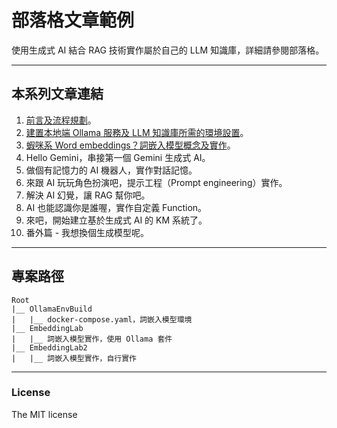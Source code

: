 # 部落格文章範例 
使用生成式 AI 結合 RAG 技術實作屬於自己的 LLM 知識庫，詳細請參閱部落格。


---
## 本系列文章連結
1. [前言及流程規劃](https://lawrencetech.blogspot.com/2025/03/ai-rag-llm.html)。
2. [建置本地端 Ollama 服務及 LLM 知識庫所需的環境設置](https://lawrencetech.blogspot.com/2025/04/ollama-llm.html)。
3. [蝦咪系 Word embeddings？詞嵌入模型概念及實作](https://lawrencetech.blogspot.com/2025/04/word-embedding.html)。
4. Hello Gemini，串接第一個 Gemini 生成式 AI。
5. 做個有記憶力的 AI 機器人，實作對話記憶。
6. 來跟 AI 玩玩角色扮演吧，提示工程（Prompt engineering）實作。
7. 解決 AI 幻覺，讓 RAG 幫你吧。
8. AI 也能認識你是誰喔，實作自定義 Function。
9. 來吧，開始建立基於生成式 AI 的 KM 系統了。
10. 番外篇 - 我想換個生成模型呢。


---
## 專案路徑 
```
Root
|__ OllamaEnvBuild
|   |__ docker-compose.yaml，詞嵌入模型環境
|__ EmbeddingLab
|   |__ 詞嵌入模型實作，使用 Ollama 套件
|__ EmbeddingLab2
|   |__ 詞嵌入模型實作，自行實作
```

---
### License
The MIT license
